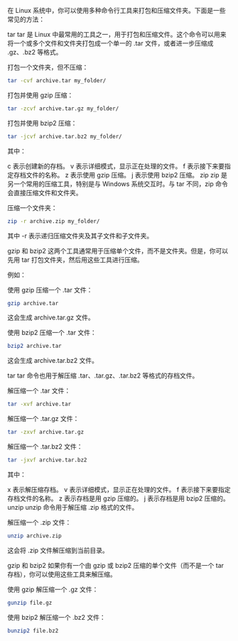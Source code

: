 在 Linux 系统中，你可以使用多种命令行工具来打包和压缩文件夹。下面是一些常见的方法：

tar
tar 是 Linux 中最常用的工具之一，用于打包和压缩文件。这个命令可以用来将一个或多个文件和文件夹打包成一个单一的 .tar 文件，或者进一步压缩成 .gz、.bz2 等格式。

打包一个文件夹，但不压缩：
```bash
tar -cvf archive.tar my_folder/
```
打包并使用 gzip 压缩：

```bash
tar -zcvf archive.tar.gz my_folder/
```

打包并使用 bzip2 压缩：

```bash
tar -jcvf archive.tar.bz2 my_folder/
```

其中：

c 表示创建新的存档。
v 表示详细模式，显示正在处理的文件。
f 表示接下来要指定存档文件的名称。
z 表示使用 gzip 压缩。
j 表示使用 bzip2 压缩。
zip
zip 是另一个常用的压缩工具，特别是与 Windows 系统交互时。与 tar 不同，zip 命令会直接压缩文件和文件夹。

压缩一个文件夹：

```bash
zip -r archive.zip my_folder/
```

其中 -r 表示递归压缩文件夹及其子文件和子文件夹。

gzip 和 bzip2
这两个工具通常用于压缩单个文件，而不是文件夹。但是，你可以先用 tar 打包文件夹，然后用这些工具进行压缩。

例如：

使用 gzip 压缩一个 .tar 文件：

```bash
gzip archive.tar
```

这会生成 archive.tar.gz 文件。

使用 bzip2 压缩一个 .tar 文件：

```bash
bzip2 archive.tar
```

这会生成 archive.tar.bz2 文件。



tar
tar 命令也用于解压缩 .tar、.tar.gz、.tar.bz2 等格式的存档文件。

解压缩一个 .tar 文件：

```bash
tar -xvf archive.tar
```

解压缩一个 .tar.gz 文件：

```bash
tar -zxvf archive.tar.gz
```

解压缩一个 .tar.bz2 文件：
```bash
tar -jxvf archive.tar.bz2
```

其中：

x 表示解压缩存档。
v 表示详细模式，显示正在处理的文件。
f 表示接下来要指定存档文件的名称。
z 表示存档是用 gzip 压缩的。
j 表示存档是用 bzip2 压缩的。
unzip
unzip 命令用于解压缩 .zip 格式的文件。

解压缩一个 .zip 文件：

```bash
unzip archive.zip
```

这会将 .zip 文件解压缩到当前目录。

gzip 和 bzip2
如果你有一个由 gzip 或 bzip2 压缩的单个文件（而不是一个 tar 存档），你可以使用这些工具来解压缩。

使用 gzip 解压缩一个 .gz 文件：

```bash
gunzip file.gz
```

使用 bzip2 解压缩一个 .bz2 文件：

```bash
bunzip2 file.bz2
```
